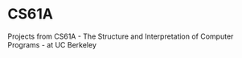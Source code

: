 # CS61A
Projects from CS61A - The Structure and Interpretation of Computer Programs - at UC Berkeley

